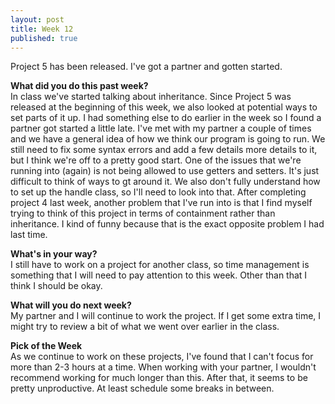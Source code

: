```yaml
---
layout: post
title: Week 12
published: true
---
```

Project 5 has been released. I've got a partner and gotten started. 

**What did you do this past week?**  
In class we've started talking about inheritance. Since Project 5 was released at the beginning of this week, we also looked at potential ways to set parts of it up. I had something else to do earlier in the week so I found a partner got started a little late. I've met with my partner a couple of times and we have a general idea of how we think our program is going to run. We still need to fix some syntax errors and add a few details more details to it, but I think we're off to a pretty good start. One of the issues that we're running into (again) is not being allowed to use getters and setters. It's just difficult to think of ways to gt around it. We also don't fully understand how to set up the handle class, so I'll need to look into that. After completing project 4 last week, another problem that I've run into is that I find myself trying to think of this project in terms of containment rather than inheritance. I kind of funny because that is the exact opposite problem I had last time.

**What's in your way?**  
I still have to work on a project for another class, so time management is something that I will need to pay attention to this week. Other than that I think I should be okay.

**What will you do next week?**  
My partner and I will continue to work the project. If I get some extra time, I might try to review a bit of what we went over earlier in the class.

**Pick of the Week**  
As we continue to work on these projects, I've found that I can't focus for more than 2-3 hours at a time. When working with your partner, I wouldn't recommend working for much longer than this. After that, it seems to be pretty unproductive. At least schedule some breaks in between.
